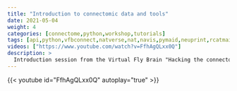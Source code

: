 ```yaml
---
title: "Introduction to connectomic data and tools"
date: 2021-05-04
weight: 4
categories: [connectome,python,workshop,tutorials]
tags: [api,python,vfbconnect,natverse,nat,navis,pymaid,neuprint,rcatmaid,r]
videos: ["https://www.youtube.com/watch?v=FfhAgQLxx0Q"]
description: >
  Introduction session from the Virtual Fly Brain "Hacking the connectome" workshop that was run in collaboration with the Drosophila Connectomics Group based at the Dept of Zoology, University of Cambridge.
---
```


{{< youtube id="FfhAgQLxx0Q" autoplay="true" >}}
